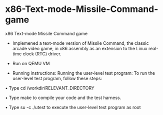 # x86-Text-mode-Missile-Command-game
x86 Text-mode Missile Command game

- Implemened a text-mode version of Missile Command, the classic arcade video game, in x86 assembly as an extension to the Linux real-time clock (RTC) driver.

- Run on QEMU VM

- Running instructions: Running the user-level test program: To run the user-level test program, follow these steps:

• Type cd /workdir/RELEVANT_DIRECTORY

• Type make to compile your code and the test harness.

• Type su -c ./utest to execute the user-level test program as root

